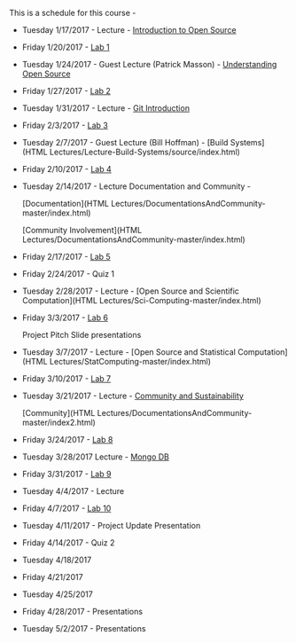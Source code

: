 This is a schedule for this course -

* Tuesday 1/17/2017 - Lecture - [Introduction to Open Source](Lectures/Lecture-1-1.pdf)

* Friday 1/20/2017 - [Lab 1](Labs/Lab1.md)

* Tuesday 1/24/2017 - Guest Lecture (Patrick Masson) - [Understanding Open Source](Lectures/Lec2-Patrick_Masson-S2017.pdf)

* Friday 1/27/2017 - [Lab 2](Labs/Lab2.md)

* Tuesday 1/31/2017 - Lecture - [Git Introduction](Lectures/Lecture-3.Md)

* Friday 2/3/2017 - [Lab 3](Labs/Lab3.md)

* Tuesday 2/7/2017 - Guest Lecture (Bill Hoffman) - [Build Systems](HTML Lectures/Lecture-Build-Systems/source/index.html)

* Friday 2/10/2017 - [Lab 4](Labs/Lab4.md)

* Tuesday 2/14/2017 - Lecture Documentation and Community - 

	[Documentation](HTML Lectures/DocumentationsAndCommunity-master/index.html)

	[Community Involvement](HTML Lectures/DocumentationsAndCommunity-master/index.html)

* Friday 2/17/2017 - [Lab 5](Labs/Lab5.md)

* Friday 2/24/2017 - Quiz 1

* Tuesday 2/28/2017 - Lecture - [Open Source and Scientific Computation](HTML Lectures/Sci-Computing-master/index.html)

* Friday 3/3/2017 - [Lab 6](Labs/Lab6.md)

	Project Pitch Slide presentations

* Tuesday 3/7/2017 - Lecture - [Open Source and Statistical Computation](HTML Lectures/StatComputing-master/index.html)

* Friday 3/10/2017 - [Lab 7](Labs/Lab7.md)

* Tuesday 3/21/2017 - Lecture - [Community and Sustainability](Lectures/CommunityandSustainability-3-1-2016.pdf)
			
	[Community](HTML Lectures/DocumentationsAndCommunity-master/index2.html)

* Friday 3/24/2017 - [Lab 8](Labs/Lab8.md)

* Tuesday 3/28/2017 Lecture - [Mongo DB](Lectures/MongoDB.pdf)

* Friday 3/31/2017 - [Lab 9](Labs/Lab9.md)

* Tuesday 4/4/2017 - Lecture

* Friday 4/7/2017 - [Lab 10](Labs/Lab10.md)

* Tuesday 4/11/2017 - Project Update Presentation 

* Friday 4/14/2017 - Quiz 2

* Tuesday 4/18/2017 

* Friday 4/21/2017

* Tuesday 4/25/2017

* Friday 4/28/2017 - Presentations

* Tuesday 5/2/2017 - Presentations
